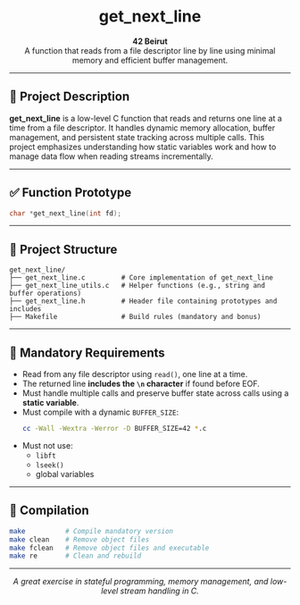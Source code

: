 <h1 align="center">get_next_line</h1>

<p align="center">
  <strong>42 Beirut</strong><br>
  A function that reads from a file descriptor line by line using minimal memory and efficient buffer management.
</p>

---

## 📌 Project Description

**get_next_line** is a low-level C function that reads and returns one line at a time from a file descriptor. It handles dynamic memory allocation, buffer management, and persistent state tracking across multiple calls. This project emphasizes understanding how static variables work and how to manage data flow when reading streams incrementally.

---

## ✅ Function Prototype

```c
char *get_next_line(int fd);
```

---

## 📁 Project Structure

```
get_next_line/
├── get_next_line.c         # Core implementation of get_next_line
├── get_next_line_utils.c   # Helper functions (e.g., string and buffer operations)
├── get_next_line.h         # Header file containing prototypes and includes
├── Makefile                # Build rules (mandatory and bonus)
```

---

## 📜 Mandatory Requirements

- Read from any file descriptor using `read()`, one line at a time.
- The returned line **includes the `\n` character** if found before EOF.
- Must handle multiple calls and preserve buffer state across calls using a **static variable**.
- Must compile with a dynamic `BUFFER_SIZE`:
  ```bash
  cc -Wall -Wextra -Werror -D BUFFER_SIZE=42 *.c
  ```
- Must not use:
  - `libft`
  - `lseek()`
  - global variables

---

## 🧪 Compilation

```bash
make          # Compile mandatory version
make clean    # Remove object files
make fclean   # Remove object files and executable
make re       # Clean and rebuild
```

---


<p align="center"><i>A great exercise in stateful programming, memory management, and low-level stream handling in C.</i></p>
